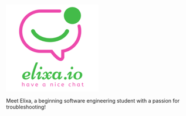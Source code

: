 ![pink chat icon with a green status indicator and a green smile. Text below reads 'elixa.io, have a nice chat'](assets/elixa_full_logo_small.png) 


Meet Elixa, a beginning software engineering student with a passion for troubleshooting!
